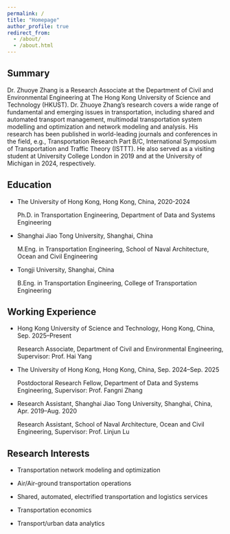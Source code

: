 ```yaml
---
permalink: /
title: "Homepage"
author_profile: true
redirect_from: 
  - /about/
  - /about.html
---
```


Summary
------

Dr. Zhuoye Zhang is a Research Associate at the Department of Civil and Environmental Engineering at The Hong Kong University of Science and Technology (HKUST). Dr. Zhuoye Zhang’s research covers a wide range of fundamental and emerging issues in transportation, including shared and automated transport management, multimodal transportation system modelling and optimization and network modeling and analysis. His research has been published in world-leading journals and conferences in the field, e.g., Transportation Research Part B/C, International Symposium of Transportation and Traffic Theory (ISTTT). He also served as a visiting student at University College London in 2019 and at the University of Michigan in 2024, respectively.


Education
------

* The University of Hong Kong, Hong Kong, China, 2020-2024

  Ph.D. in Transportation Engineering, Department of Data and Systems Engineering

* Shanghai Jiao Tong University, Shanghai, China

  M.Eng. in Transportation Engineering, School of Naval Architecture, Ocean and Civil Engineering

* Tongji University, Shanghai, China

  B.Eng. in Transportation Engineering, College of Transportation Engineering

Working Experience
------

* Hong Kong University of Science and Technology, Hong Kong, China, Sep. 2025–Present
  
  Research Associate, Department of Civil and Environmental Engineering, Supervisor: Prof. Hai Yang

* The University of Hong Kong, Hong Kong, China, Sep. 2024–Sep. 2025
  
  Postdoctoral Research Fellow, Department of Data and Systems Engineering, Supervisor: Prof. Fangni Zhang

* Research Assistant, Shanghai Jiao Tong University, Shanghai, China, Apr. 2019–Aug. 2020
  
  Research Assistant, School of Naval Architecture, Ocean and Civil Engineering, Supervisor: Prof. Linjun Lu

Research Interests
------

  * Transportation network modeling and optimization
    
  * Air/Air-ground transportation operations
    
  * Shared, automated, electrified transportation and logistics services
    
  * Transportation economics
    
  * Transport/urban data analytics





